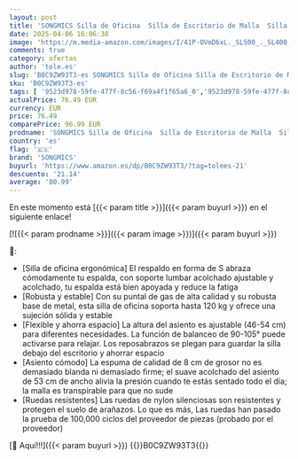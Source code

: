 ```yaml
---
layout: post
title: 'SONGMICS Silla de Oficina  Silla de Escritorio de Malla  Silla Giratoria Ergonómica  Soporte Lumbar  Oscilante  Asiento de 53 cm  Apoyabrazos Abatibles  Gris Pizarra OBN037G01'
date: 2025-04-06 16:06:38
image: 'https://m.media-amazon.com/images/I/41P-OVmD6xL._SL500_._SL400_.jpg'
comments: true
category: ofertas
author: 'tole.es'
slug: 'B0C9ZW93T3-es SONGMICS Silla de Oficina Silla de Escritorio de Malla...'
sku: 'B0C9ZW93T3-es'
tags: [ '9523d978-59fe-477f-8c56-f69a4f1f65a6_0','9523d978-59fe-477f-8c56-f69a4f1f65a6_701','9523d978-59fe-477f-8c56-f69a4f1f65a6_9101','Arborist Merchandising Root','Hogar y cocina','Muebles de hogar','Muebles de oficina en casa','New Arrivals Social: Home and Kitchen','Self Service','Sillas de escritorio de oficina','Sillas y sofás de oficina','Special Features Stores','de','oficina','silla','songmics','top brands_home_and_kitchen','🇪🇸', ]
actualPrice: 76.49 EUR
currency: EUR
price: 76.49
comparePrice: 96.99 EUR
prodname: 'SONGMICS Silla de Oficina  Silla de Escritorio de Malla  Silla Giratoria Ergonómica  Soporte Lumbar  Oscilante  Asiento de 53 cm  Apoyabrazos Abatibles  Gris Pizarra OBN037G01'
country: 'es'
flag: '🇪🇸'
brand: 'SONGMICS'
buyurl: 'https://www.amazon.es/dp/B0C9ZW93T3/?tag=tolees-21'
descuento: '21.14'
average: '80.99'
---
```


En este momento está [{{< param title >}}]({{< param buyurl >}}) en el siguiente enlace!

[![{{< param prodname >}}]({{< param image >}})]({{< param buyurl >}})

🔎:

- [Silla de oficina ergonómica] El respaldo en forma de S abraza cómodamente tu espalda, con soporte lumbar acolchado ajustable y acolchado, tu espalda está bien apoyada y reduce la fatiga
- [Robusta y estable] Con su puntal de gas de alta calidad y su robusta base de metal, esta silla de oficina soporta hasta 120 kg y ofrece una sujeción sólida y estable
- [Flexible y ahorra espacio] La altura del asiento es ajustable (46-54 cm) para diferentes necesidades. La función de balanceo de 90-105° puede activarse para relajar. Los reposabrazos se plegan para guardar la silla debajo del escritorio y ahorrar espacio
- [Asiento cómodo] La espuma de calidad de 8 cm de grosor no es demasiado blanda ni demasiado firme; el suave acolchado del asiento de 53 cm de ancho alivia la presión cuando te estás sentado todo el día; la malla es transpirable para que no sude
- [Ruedas resistentes] Las ruedas de nylon silenciosas son resistentes y protegen el suelo de arañazos. Lo que es más, Las ruedas han pasado la prueba de 100,000 ciclos del proveedor de piezas (probado por el proveedor)

[🛒 Aquí!!!]({{< param buyurl >}})
{{<world>}}B0C9ZW93T3{{</world>}}
